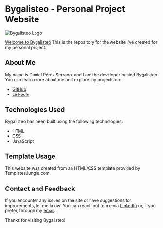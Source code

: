 # Bygalisteo - Personal Project Website

![Bygalisteo Logo](assets/logo/ico/favicon-og.ico)

<a href="https://bygalisteo.com/" target="_blank">Welcome to Bygalisteo</a> This is the repository for the website I've created for my personal project.

## About Me

My name is Daniel Pérez Serrano, and I am the developer behind Bygalisteo. You can learn more about me and explore my projects on:

- [GitHub](https://github.com/Dani-Ps)
- [LinkedIn](https://www.linkedin.com/in/daniel-p%C3%A9rez-serrano-130479216/)

## Technologies Used

Bygalisteo has been built using the following technologies:

- HTML
- CSS
- JavaScript

## Template Usage

This website was created from an HTML/CSS template provided by TemplatesJungle.com.

## Contact and Feedback

If you encounter any issues on the site or have suggestions for improvements, let me know! You can reach out to me via [LinkedIn](https://www.linkedin.com/in/daniel-p%C3%A9rez-serrano-130479216/) or, if you prefer, through my [email](mailto:daniperez439@gmail.com).

Thanks for visiting Bygalisteo!
